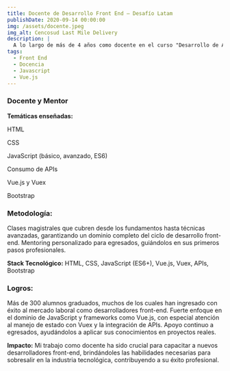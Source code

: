 ```yaml
---
title: Docente de Desarrollo Front End – Desafío Latam
publishDate: 2020-09-14 00:00:00
img: /assets/docente.jpeg
img_alt: Cencosud Last Mile Delivery
description: |
  A lo largo de más de 4 años como docente en el curso "Desarrollo de Aplicaciones Front End Trainee V2.0", he formado a más de 300 estudiantes en tecnologías esenciales del desarrollo web moderno.
tags:
  - Front End
  - Docencia
  - Javascript
  - Vue.js
---
```


### Docente y Mentor

**Temáticas enseñadas:**

HTML

CSS

JavaScript (básico, avanzado, ES6)

Consumo de APIs

Vue.js y Vuex

Bootstrap

### Metodología:

Clases magistrales que cubren desde los fundamentos hasta técnicas avanzadas, garantizando un dominio completo del ciclo de desarrollo front-end.
Mentoring personalizado para egresados, guiándolos en sus primeros pasos profesionales.

**Stack Tecnológico:** HTML, CSS, JavaScript (ES6+), Vue.js, Vuex, APIs, Bootstrap


### Logros:

Más de 300 alumnos graduados, muchos de los cuales han ingresado con éxito al mercado laboral como desarrolladores front-end.
Fuerte enfoque en el dominio de JavaScript y frameworks como Vue.js, con especial atención al manejo de estado con Vuex y la integración de APIs.
Apoyo continuo a egresados, ayudándolos a aplicar sus conocimientos en proyectos reales.


**Impacto:** Mi trabajo como docente ha sido crucial para capacitar a nuevos desarrolladores front-end, brindándoles las habilidades necesarias para sobresalir en la industria tecnológica, contribuyendo a su éxito profesional.

